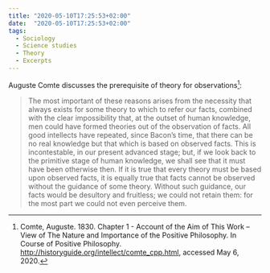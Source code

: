 ```yaml
---
title: "2020-05-10T17:25:53+02:00"
date:  "2020-05-10T17:25:53+02:00"
tags:
  - Sociology
  - Science studies
  - Theory
  - Excerpts
---
```


Auguste Comte discusses the prerequisite of theory for observations[^1]:

> The most important of these reasons arises from the necessity that always exists for some theory to which to refer our facts, combined with the clear impossibility that, at the outset of human knowledge, men could have formed theories out of the observation of facts. All good intellects have repeated, since Bacon’s time, that there can be no real knowledge but that which is based on observed facts. This is incontestable, in our present advanced stage; but, if we look back to the primitive stage of human knowledge, we shall see that it must have been otherwise then. If it is true that every theory must be based upon observed facts, it is equally true that facts cannot be observed without the guidance of some theory. Without such guidance, our facts would be desultory and fruitless; we could not retain them: for the most part we could not even perceive them.

[^1]: Comte, Auguste. 1830. Chapter 1 - Account of the Aim of This Work – View of The Nature and Importance of the Positive Philosophy. In Course of Positive Philosophy. <http://historyguide.org/intellect/comte_cpp.html>, accessed May 6, 2020.
